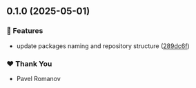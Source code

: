 ## 0.1.0 (2025-05-01)

### 🚀 Features

- update packages naming and repository structure ([289dc6f](https://github.com/pavel-romanov8/tooling/commit/289dc6f))

### ❤️ Thank You

- Pavel Romanov